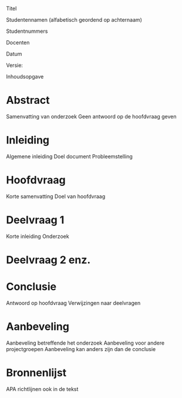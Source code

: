 Titel

Studentennamen (alfabetisch geordend op achternaam)

Studentnummers

Docenten

Datum

Versie: 

Inhoudsopgave

# Abstract
Samenvatting van onderzoek
Geen antwoord op de hoofdvraag geven
# Inleiding
Algemene inleiding
Doel document
Probleemstelling
# Hoofdvraag
Korte samenvatting
Doel van hoofdvraag





# Deelvraag 1
Korte inleiding
Onderzoek
# Deelvraag 2 enz.




# Conclusie
Antwoord op hoofdvraag
Verwijzingen naar deelvragen
# Aanbeveling
Aanbeveling betreffende het onderzoek
Aanbeveling voor andere projectgroepen
Aanbeveling kan anders zijn dan de conclusie
# Bronnenlijst
APA richtlijnen ook in de tekst










